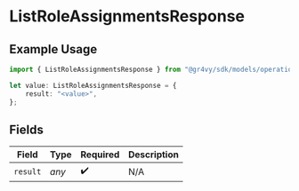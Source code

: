 # ListRoleAssignmentsResponse

## Example Usage

```typescript
import { ListRoleAssignmentsResponse } from "@gr4vy/sdk/models/operations";

let value: ListRoleAssignmentsResponse = {
    result: "<value>",
};
```

## Fields

| Field              | Type               | Required           | Description        |
| ------------------ | ------------------ | ------------------ | ------------------ |
| `result`           | *any*              | :heavy_check_mark: | N/A                |